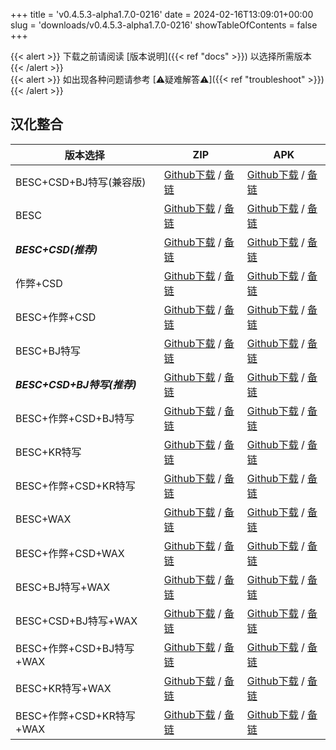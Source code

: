 
+++
title = 'v0.4.5.3-alpha1.7.0-0216'
date = 2024-02-16T13:09:01+00:00
slug = 'downloads/v0.4.5.3-alpha1.7.0-0216'
showTableOfContents = false
+++

{{< alert >}}
下载之前请阅读 [版本说明]({{< ref "docs" >}}) 以选择所需版本
{{< /alert >}}
<br>
{{< alert >}}
如出现各种问题请参考 [⚠疑难解答⚠]({{< ref "troubleshoot" >}})
{{< /alert >}}

## 汉化整合

|         版本选择          |                                                                                                                                                                            ZIP                                                                                                                                                                             |                                                                                                                                                                            APK                                                                                                                                                                             |
|---------------------------|------------------------------------------------------------------------------------------------------------------------------------------------------------------------------------------------------------------------------------------------------------------------------------------------------------------------------------------------------------|------------------------------------------------------------------------------------------------------------------------------------------------------------------------------------------------------------------------------------------------------------------------------------------------------------------------------------------------------------|
|BESC+CSD+BJ特写(兼容版)    |[Github下载](https://github.com/DoL-Lyra/Lyra/releases/download/v0.4.5.3-alpha1.7.0-0216/DoL-0.4.5.3-Lyra-a1.7.0-polyfill-besc-cheat-csd-sideviewbj-0216.zip ) / [备链](https://mirror.ghproxy.com/https://github.com/DoL-Lyra/Lyra/releases/download/v0.4.5.3-alpha1.7.0-0216/DoL-0.4.5.3-Lyra-a1.7.0-polyfill-besc-cheat-csd-sideviewbj-0216.zip )|[Github下载](https://github.com/DoL-Lyra/Lyra/releases/download/v0.4.5.3-alpha1.7.0-0216/DoL-0.4.5.3-Lyra-a1.7.0-polyfill-besc-cheat-csd-sideviewbj-0216.apk ) / [备链](https://mirror.ghproxy.com/https://github.com/DoL-Lyra/Lyra/releases/download/v0.4.5.3-alpha1.7.0-0216/DoL-0.4.5.3-Lyra-a1.7.0-polyfill-besc-cheat-csd-sideviewbj-0216.apk )|
|BESC                       |[Github下载](https://github.com/DoL-Lyra/Lyra/releases/download/v0.4.5.3-alpha1.7.0-0216/DoL-0.4.5.3-Lyra-a1.7.0-besc-0216.zip ) / [备链](https://mirror.ghproxy.com/https://github.com/DoL-Lyra/Lyra/releases/download/v0.4.5.3-alpha1.7.0-0216/DoL-0.4.5.3-Lyra-a1.7.0-besc-0216.zip )                                                            |[Github下载](https://github.com/DoL-Lyra/Lyra/releases/download/v0.4.5.3-alpha1.7.0-0216/DoL-0.4.5.3-Lyra-a1.7.0-besc-0216.apk ) / [备链](https://mirror.ghproxy.com/https://github.com/DoL-Lyra/Lyra/releases/download/v0.4.5.3-alpha1.7.0-0216/DoL-0.4.5.3-Lyra-a1.7.0-besc-0216.apk )                                                            |
|***BESC+CSD(推荐)***       |[Github下载](https://github.com/DoL-Lyra/Lyra/releases/download/v0.4.5.3-alpha1.7.0-0216/DoL-0.4.5.3-Lyra-a1.7.0-besc-csd-0216.zip ) / [备链](https://mirror.ghproxy.com/https://github.com/DoL-Lyra/Lyra/releases/download/v0.4.5.3-alpha1.7.0-0216/DoL-0.4.5.3-Lyra-a1.7.0-besc-csd-0216.zip )                                                    |[Github下载](https://github.com/DoL-Lyra/Lyra/releases/download/v0.4.5.3-alpha1.7.0-0216/DoL-0.4.5.3-Lyra-a1.7.0-besc-csd-0216.apk ) / [备链](https://mirror.ghproxy.com/https://github.com/DoL-Lyra/Lyra/releases/download/v0.4.5.3-alpha1.7.0-0216/DoL-0.4.5.3-Lyra-a1.7.0-besc-csd-0216.apk )                                                    |
|作弊+CSD                   |[Github下载](https://github.com/DoL-Lyra/Lyra/releases/download/v0.4.5.3-alpha1.7.0-0216/DoL-0.4.5.3-Lyra-a1.7.0-cheat-csd-0216.zip ) / [备链](https://mirror.ghproxy.com/https://github.com/DoL-Lyra/Lyra/releases/download/v0.4.5.3-alpha1.7.0-0216/DoL-0.4.5.3-Lyra-a1.7.0-cheat-csd-0216.zip )                                                  |[Github下载](https://github.com/DoL-Lyra/Lyra/releases/download/v0.4.5.3-alpha1.7.0-0216/DoL-0.4.5.3-Lyra-a1.7.0-cheat-csd-0216.apk ) / [备链](https://mirror.ghproxy.com/https://github.com/DoL-Lyra/Lyra/releases/download/v0.4.5.3-alpha1.7.0-0216/DoL-0.4.5.3-Lyra-a1.7.0-cheat-csd-0216.apk )                                                  |
|BESC+作弊+CSD              |[Github下载](https://github.com/DoL-Lyra/Lyra/releases/download/v0.4.5.3-alpha1.7.0-0216/DoL-0.4.5.3-Lyra-a1.7.0-besc-cheat-csd-0216.zip ) / [备链](https://mirror.ghproxy.com/https://github.com/DoL-Lyra/Lyra/releases/download/v0.4.5.3-alpha1.7.0-0216/DoL-0.4.5.3-Lyra-a1.7.0-besc-cheat-csd-0216.zip )                                        |[Github下载](https://github.com/DoL-Lyra/Lyra/releases/download/v0.4.5.3-alpha1.7.0-0216/DoL-0.4.5.3-Lyra-a1.7.0-besc-cheat-csd-0216.apk ) / [备链](https://mirror.ghproxy.com/https://github.com/DoL-Lyra/Lyra/releases/download/v0.4.5.3-alpha1.7.0-0216/DoL-0.4.5.3-Lyra-a1.7.0-besc-cheat-csd-0216.apk )                                        |
|BESC+BJ特写                |[Github下载](https://github.com/DoL-Lyra/Lyra/releases/download/v0.4.5.3-alpha1.7.0-0216/DoL-0.4.5.3-Lyra-a1.7.0-besc-sideviewbj-0216.zip ) / [备链](https://mirror.ghproxy.com/https://github.com/DoL-Lyra/Lyra/releases/download/v0.4.5.3-alpha1.7.0-0216/DoL-0.4.5.3-Lyra-a1.7.0-besc-sideviewbj-0216.zip )                                      |[Github下载](https://github.com/DoL-Lyra/Lyra/releases/download/v0.4.5.3-alpha1.7.0-0216/DoL-0.4.5.3-Lyra-a1.7.0-besc-sideviewbj-0216.apk ) / [备链](https://mirror.ghproxy.com/https://github.com/DoL-Lyra/Lyra/releases/download/v0.4.5.3-alpha1.7.0-0216/DoL-0.4.5.3-Lyra-a1.7.0-besc-sideviewbj-0216.apk )                                      |
|***BESC+CSD+BJ特写(推荐)***|[Github下载](https://github.com/DoL-Lyra/Lyra/releases/download/v0.4.5.3-alpha1.7.0-0216/DoL-0.4.5.3-Lyra-a1.7.0-besc-csd-sideviewbj-0216.zip ) / [备链](https://mirror.ghproxy.com/https://github.com/DoL-Lyra/Lyra/releases/download/v0.4.5.3-alpha1.7.0-0216/DoL-0.4.5.3-Lyra-a1.7.0-besc-csd-sideviewbj-0216.zip )                              |[Github下载](https://github.com/DoL-Lyra/Lyra/releases/download/v0.4.5.3-alpha1.7.0-0216/DoL-0.4.5.3-Lyra-a1.7.0-besc-csd-sideviewbj-0216.apk ) / [备链](https://mirror.ghproxy.com/https://github.com/DoL-Lyra/Lyra/releases/download/v0.4.5.3-alpha1.7.0-0216/DoL-0.4.5.3-Lyra-a1.7.0-besc-csd-sideviewbj-0216.apk )                              |
|BESC+作弊+CSD+BJ特写       |[Github下载](https://github.com/DoL-Lyra/Lyra/releases/download/v0.4.5.3-alpha1.7.0-0216/DoL-0.4.5.3-Lyra-a1.7.0-besc-cheat-csd-sideviewbj-0216.zip ) / [备链](https://mirror.ghproxy.com/https://github.com/DoL-Lyra/Lyra/releases/download/v0.4.5.3-alpha1.7.0-0216/DoL-0.4.5.3-Lyra-a1.7.0-besc-cheat-csd-sideviewbj-0216.zip )                  |[Github下载](https://github.com/DoL-Lyra/Lyra/releases/download/v0.4.5.3-alpha1.7.0-0216/DoL-0.4.5.3-Lyra-a1.7.0-besc-cheat-csd-sideviewbj-0216.apk ) / [备链](https://mirror.ghproxy.com/https://github.com/DoL-Lyra/Lyra/releases/download/v0.4.5.3-alpha1.7.0-0216/DoL-0.4.5.3-Lyra-a1.7.0-besc-cheat-csd-sideviewbj-0216.apk )                  |
|BESC+KR特写                |[Github下载](https://github.com/DoL-Lyra/Lyra/releases/download/v0.4.5.3-alpha1.7.0-0216/DoL-0.4.5.3-Lyra-a1.7.0-besc-sideviewkr-0216.zip ) / [备链](https://mirror.ghproxy.com/https://github.com/DoL-Lyra/Lyra/releases/download/v0.4.5.3-alpha1.7.0-0216/DoL-0.4.5.3-Lyra-a1.7.0-besc-sideviewkr-0216.zip )                                      |[Github下载](https://github.com/DoL-Lyra/Lyra/releases/download/v0.4.5.3-alpha1.7.0-0216/DoL-0.4.5.3-Lyra-a1.7.0-besc-sideviewkr-0216.apk ) / [备链](https://mirror.ghproxy.com/https://github.com/DoL-Lyra/Lyra/releases/download/v0.4.5.3-alpha1.7.0-0216/DoL-0.4.5.3-Lyra-a1.7.0-besc-sideviewkr-0216.apk )                                      |
|BESC+作弊+CSD+KR特写       |[Github下载](https://github.com/DoL-Lyra/Lyra/releases/download/v0.4.5.3-alpha1.7.0-0216/DoL-0.4.5.3-Lyra-a1.7.0-besc-cheat-csd-sideviewkr-0216.zip ) / [备链](https://mirror.ghproxy.com/https://github.com/DoL-Lyra/Lyra/releases/download/v0.4.5.3-alpha1.7.0-0216/DoL-0.4.5.3-Lyra-a1.7.0-besc-cheat-csd-sideviewkr-0216.zip )                  |[Github下载](https://github.com/DoL-Lyra/Lyra/releases/download/v0.4.5.3-alpha1.7.0-0216/DoL-0.4.5.3-Lyra-a1.7.0-besc-cheat-csd-sideviewkr-0216.apk ) / [备链](https://mirror.ghproxy.com/https://github.com/DoL-Lyra/Lyra/releases/download/v0.4.5.3-alpha1.7.0-0216/DoL-0.4.5.3-Lyra-a1.7.0-besc-cheat-csd-sideviewkr-0216.apk )                  |
|BESC+WAX                   |[Github下载](https://github.com/DoL-Lyra/Lyra/releases/download/v0.4.5.3-alpha1.7.0-0216/DoL-0.4.5.3-Lyra-a1.7.0-besc-wax-0216.zip ) / [备链](https://mirror.ghproxy.com/https://github.com/DoL-Lyra/Lyra/releases/download/v0.4.5.3-alpha1.7.0-0216/DoL-0.4.5.3-Lyra-a1.7.0-besc-wax-0216.zip )                                                    |[Github下载](https://github.com/DoL-Lyra/Lyra/releases/download/v0.4.5.3-alpha1.7.0-0216/DoL-0.4.5.3-Lyra-a1.7.0-besc-wax-0216.apk ) / [备链](https://mirror.ghproxy.com/https://github.com/DoL-Lyra/Lyra/releases/download/v0.4.5.3-alpha1.7.0-0216/DoL-0.4.5.3-Lyra-a1.7.0-besc-wax-0216.apk )                                                    |
|BESC+作弊+CSD+WAX          |[Github下载](https://github.com/DoL-Lyra/Lyra/releases/download/v0.4.5.3-alpha1.7.0-0216/DoL-0.4.5.3-Lyra-a1.7.0-besc-wax-cheat-csd-0216.zip ) / [备链](https://mirror.ghproxy.com/https://github.com/DoL-Lyra/Lyra/releases/download/v0.4.5.3-alpha1.7.0-0216/DoL-0.4.5.3-Lyra-a1.7.0-besc-wax-cheat-csd-0216.zip )                                |[Github下载](https://github.com/DoL-Lyra/Lyra/releases/download/v0.4.5.3-alpha1.7.0-0216/DoL-0.4.5.3-Lyra-a1.7.0-besc-wax-cheat-csd-0216.apk ) / [备链](https://mirror.ghproxy.com/https://github.com/DoL-Lyra/Lyra/releases/download/v0.4.5.3-alpha1.7.0-0216/DoL-0.4.5.3-Lyra-a1.7.0-besc-wax-cheat-csd-0216.apk )                                |
|BESC+BJ特写+WAX            |[Github下载](https://github.com/DoL-Lyra/Lyra/releases/download/v0.4.5.3-alpha1.7.0-0216/DoL-0.4.5.3-Lyra-a1.7.0-besc-wax-sideviewbj-0216.zip ) / [备链](https://mirror.ghproxy.com/https://github.com/DoL-Lyra/Lyra/releases/download/v0.4.5.3-alpha1.7.0-0216/DoL-0.4.5.3-Lyra-a1.7.0-besc-wax-sideviewbj-0216.zip )                              |[Github下载](https://github.com/DoL-Lyra/Lyra/releases/download/v0.4.5.3-alpha1.7.0-0216/DoL-0.4.5.3-Lyra-a1.7.0-besc-wax-sideviewbj-0216.apk ) / [备链](https://mirror.ghproxy.com/https://github.com/DoL-Lyra/Lyra/releases/download/v0.4.5.3-alpha1.7.0-0216/DoL-0.4.5.3-Lyra-a1.7.0-besc-wax-sideviewbj-0216.apk )                              |
|BESC+CSD+BJ特写+WAX        |[Github下载](https://github.com/DoL-Lyra/Lyra/releases/download/v0.4.5.3-alpha1.7.0-0216/DoL-0.4.5.3-Lyra-a1.7.0-besc-wax-csd-sideviewbj-0216.zip ) / [备链](https://mirror.ghproxy.com/https://github.com/DoL-Lyra/Lyra/releases/download/v0.4.5.3-alpha1.7.0-0216/DoL-0.4.5.3-Lyra-a1.7.0-besc-wax-csd-sideviewbj-0216.zip )                      |[Github下载](https://github.com/DoL-Lyra/Lyra/releases/download/v0.4.5.3-alpha1.7.0-0216/DoL-0.4.5.3-Lyra-a1.7.0-besc-wax-csd-sideviewbj-0216.apk ) / [备链](https://mirror.ghproxy.com/https://github.com/DoL-Lyra/Lyra/releases/download/v0.4.5.3-alpha1.7.0-0216/DoL-0.4.5.3-Lyra-a1.7.0-besc-wax-csd-sideviewbj-0216.apk )                      |
|BESC+作弊+CSD+BJ特写+WAX   |[Github下载](https://github.com/DoL-Lyra/Lyra/releases/download/v0.4.5.3-alpha1.7.0-0216/DoL-0.4.5.3-Lyra-a1.7.0-besc-wax-cheat-csd-sideviewbj-0216.zip ) / [备链](https://mirror.ghproxy.com/https://github.com/DoL-Lyra/Lyra/releases/download/v0.4.5.3-alpha1.7.0-0216/DoL-0.4.5.3-Lyra-a1.7.0-besc-wax-cheat-csd-sideviewbj-0216.zip )          |[Github下载](https://github.com/DoL-Lyra/Lyra/releases/download/v0.4.5.3-alpha1.7.0-0216/DoL-0.4.5.3-Lyra-a1.7.0-besc-wax-cheat-csd-sideviewbj-0216.apk ) / [备链](https://mirror.ghproxy.com/https://github.com/DoL-Lyra/Lyra/releases/download/v0.4.5.3-alpha1.7.0-0216/DoL-0.4.5.3-Lyra-a1.7.0-besc-wax-cheat-csd-sideviewbj-0216.apk )          |
|BESC+KR特写+WAX            |[Github下载](https://github.com/DoL-Lyra/Lyra/releases/download/v0.4.5.3-alpha1.7.0-0216/DoL-0.4.5.3-Lyra-a1.7.0-besc-wax-sideviewkr-0216.zip ) / [备链](https://mirror.ghproxy.com/https://github.com/DoL-Lyra/Lyra/releases/download/v0.4.5.3-alpha1.7.0-0216/DoL-0.4.5.3-Lyra-a1.7.0-besc-wax-sideviewkr-0216.zip )                              |[Github下载](https://github.com/DoL-Lyra/Lyra/releases/download/v0.4.5.3-alpha1.7.0-0216/DoL-0.4.5.3-Lyra-a1.7.0-besc-wax-sideviewkr-0216.apk ) / [备链](https://mirror.ghproxy.com/https://github.com/DoL-Lyra/Lyra/releases/download/v0.4.5.3-alpha1.7.0-0216/DoL-0.4.5.3-Lyra-a1.7.0-besc-wax-sideviewkr-0216.apk )                              |
|BESC+作弊+CSD+KR特写+WAX   |[Github下载](https://github.com/DoL-Lyra/Lyra/releases/download/v0.4.5.3-alpha1.7.0-0216/DoL-0.4.5.3-Lyra-a1.7.0-besc-wax-cheat-csd-sideviewkr-0216.zip ) / [备链](https://mirror.ghproxy.com/https://github.com/DoL-Lyra/Lyra/releases/download/v0.4.5.3-alpha1.7.0-0216/DoL-0.4.5.3-Lyra-a1.7.0-besc-wax-cheat-csd-sideviewkr-0216.zip )          |[Github下载](https://github.com/DoL-Lyra/Lyra/releases/download/v0.4.5.3-alpha1.7.0-0216/DoL-0.4.5.3-Lyra-a1.7.0-besc-wax-cheat-csd-sideviewkr-0216.apk ) / [备链](https://mirror.ghproxy.com/https://github.com/DoL-Lyra/Lyra/releases/download/v0.4.5.3-alpha1.7.0-0216/DoL-0.4.5.3-Lyra-a1.7.0-besc-wax-cheat-csd-sideviewkr-0216.apk )          |
